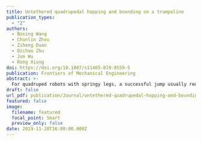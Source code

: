 ```yaml
---
title: Untethered quadrupedal hopping and bounding on a trampoline
publication_types:
  - "2"
authors:
  - Boxing Wang
  - Chunlin Zhou
  - Ziheng Duan
  - Qichao Zhu
  - Jun Wu
  - Rong Xiong
doi: https://doi.org/10.1007/s11465-019-0559-5
publication: Frontiers of Mechanical Engineering
abstract: >-
  For quadruped robots with springy legs, a successful jump usually requires both suitable elastic parts and well-designed control algorithms. However, these two problems are mutually restricted and hard to solve at the same time. In this study, we attempt to solve the problem of controller design with the help of a robot without any elastic mounted parts, in which the untethered robot is made to jump on a trampoline. The differences between jumping on hard surfaces with springy legs and jumping on springy surfaces with rigid legs are briefly discussed. An intuitive control law is proposed to balance foot contact forces; in this manner, excessive pitch oscillation during hopping or bounding can be avoided. Hopping height is controlled by tuning the time delay of the leg stretch. Together with other motion generators based on kinematic law, the robot can perform translational and rotational movements while hopping or bounding on the trampoline. Experiments are conducted to validate the effectiveness of the proposed control framework.
draft: false
url_pdf: publication/Journal/untethered-quadrupedal-hopping-and-bounding-on-a-trampoline/Wang2020_Article_UntetheredQuadrupedalHoppingAn.pdf
featured: false
image:
  filename: featured
  focal_point: Smart
  preview_only: false
date: 2019-11-20T16:00:00.000Z
---
```

